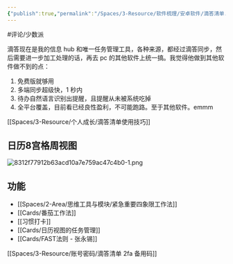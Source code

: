 ```yaml
---
{"publish":true,"permalink":"/Spaces/3-Resource/软件梳理/安卓软件/滴答清单.md","aliases":"TickTick","title":"滴答清单","created":"2022-06-09","modified":"2025-07-31","tags":["macOS软件","安卓软件","评论/少数派"],"cssclasses":""}
---
```



#评论/少数派

滴答现在是我的信息 hub 和唯一任务管理工具，各种来源，都经过滴答同步，然后需要进一步加工处理的话，再去 pc 的其他软件上统一搞。我觉得他做到其他软件做不到的点：

1. 免费版就够用
2. 多端同步超级快，1 秒内
3. 待办自然语言识别出提醒，且提醒从未被系统吃掉
4. 全平台覆盖，目前看已经良性盈利，不可能跑路。至于其他软件。emmm

[[Spaces/3-Resource/个人成长/滴答清单使用技巧]]

## 日历8宫格周视图

![8312f77912b63acd10a7e759ac47c4b0-1.png](https://my-public-pic.oss-cn-hangzhou.aliyuncs.com/20250613232711275.png)

## 功能

- [[Spaces/2-Area/思维工具与模块/紧急重要四象限工作法]]
- [[Cards/番茄工作法]]
- [[习惯打卡]]
- [[Cards/日历视图的任务管理]]
- [[Cards/FAST法则 - 张永锡]]

[[Spaces/3-Resource/账号密码/滴答清单 2fa 备用码]]
